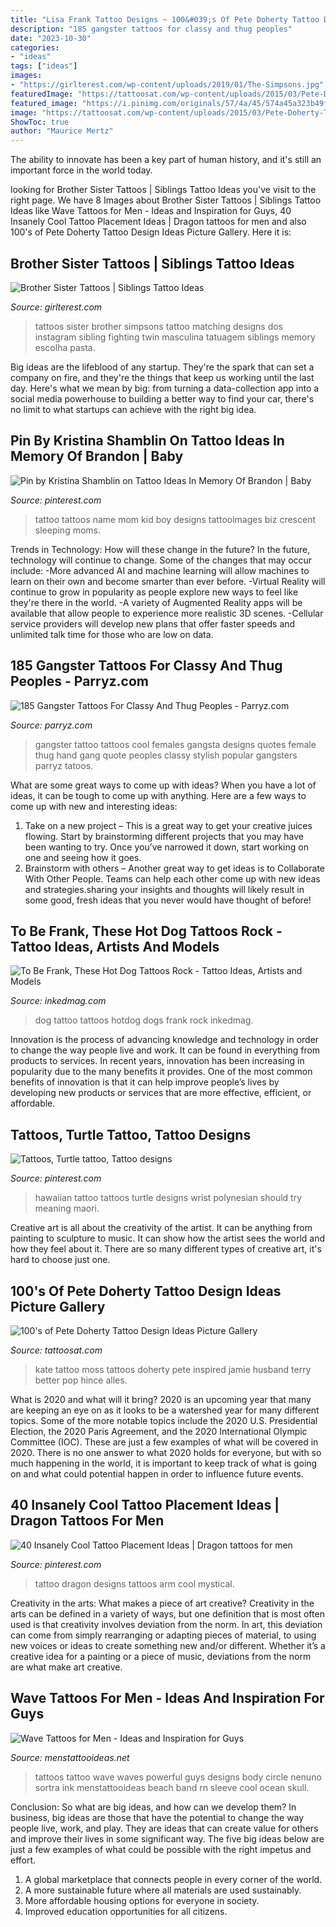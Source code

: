 ```yaml
---
title: "Lisa Frank Tattoo Designs ~ 100&#039;s Of Pete Doherty Tattoo Design Ideas Picture Gallery"
description: "185 gangster tattoos for classy and thug peoples"
date: "2023-10-30"
categories:
- "ideas"
tags: ["ideas"]
images:
- "https://girlterest.com/wp-content/uploads/2019/01/The-Simpsons.jpg"
featuredImage: "https://tattoosat.com/wp-content/uploads/2015/03/Pete-Doherty-Tattoos-3.jpg"
featured_image: "https://i.pinimg.com/originals/57/4a/45/574a45a323b49fa6d2201cb72c746fc0.jpg"
image: "https://tattoosat.com/wp-content/uploads/2015/03/Pete-Doherty-Tattoos-3.jpg"
ShowToc: true
author: "Maurice Mertz"
---
```



The ability to innovate has been a key part of human history, and it's still an important force in the world today.

	

		
looking for Brother Sister Tattoos | Siblings Tattoo Ideas you've visit to the right page. We have 8 Images about Brother Sister Tattoos | Siblings Tattoo Ideas like Wave Tattoos for Men - Ideas and Inspiration for Guys, 40 Insanely Cool Tattoo Placement Ideas | Dragon tattoos for men and also 100&#039;s of Pete Doherty Tattoo Design Ideas Picture Gallery. Here it is:
		
    
## Brother Sister Tattoos | Siblings Tattoo Ideas

<img loading=lazy src="https://girlterest.com/wp-content/uploads/2019/01/The-Simpsons.jpg" onerror="this.onerror=null;this.src='https://tse2.mm.bing.net/th?id=OIP.TMFJG586Va00zd1r_SBb9wHaHa&amp;pid=15.1';" alt="Brother Sister Tattoos | Siblings Tattoo Ideas">

_Source: girlterest.com_

>tattoos sister brother simpsons tattoo matching designs dos instagram sibling fighting twin masculina tatuagem siblings memory escolha pasta. 

	

Big ideas are the lifeblood of any startup. They're the spark that can set a company on fire, and they're the things that keep us working until the last day. Here's what we mean by big: from turning a data-collection app into a social media powerhouse to building a better way to find your car, there's no limit to what startups can achieve with the right big idea.

    
## Pin By Kristina Shamblin On Tattoo Ideas In Memory Of Brandon | Baby

<img loading=lazy src="https://i.pinimg.com/736x/56/81/19/568119c8c53d046aec4a30b16305709f--baby-name-tattoos-kid-tattoos.jpg" onerror="this.onerror=null;this.src='https://tse2.mm.bing.net/th?id=OIP.ZVvnP3B0mSMbU0VKfnupIQHaHB&amp;pid=15.1';" alt="Pin by Kristina Shamblin on Tattoo Ideas In Memory Of Brandon | Baby">

_Source: pinterest.com_

>tattoo tattoos name mom kid boy designs tattooimages biz crescent sleeping moms. 

	

Trends in Technology: How will these change in the future?
In the future, technology will continue to change. Some of the changes that may occur include: 
-More advanced AI and machine learning will allow machines to learn on their own and become smarter than ever before.
-Virtual Reality will continue to grow in popularity as people explore new ways to feel like they're there in the world.
-A variety of Augmented Reality apps will be available that allow people to experience more realistic 3D scenes.
-Cellular service providers will develop new plans that offer faster speeds and unlimited talk time for those who are low on data.

    
## 185 Gangster Tattoos For Classy And Thug Peoples - Parryz.com

<img loading=lazy src="http://parryz.com/wp-content/uploads/2017/09/Gangster-Tattoo-31.jpg" onerror="this.onerror=null;this.src='https://tse3.mm.bing.net/th?id=OIP.BaBuPh2Puu9MgEvUKyHLWgHaJ3&amp;pid=15.1';" alt="185 Gangster Tattoos For Classy And Thug Peoples - Parryz.com">

_Source: parryz.com_

>gangster tattoo tattoos cool females gangsta designs quotes female thug hand gang quote peoples classy stylish popular gangsters parryz tatoos. 

	

What are some great ways to come up with ideas?
When you have a lot of ideas, it can be tough to come up with anything. Here are a few ways to come up with new and interesting ideas: 
1. Take on a new project – This is a great way to get your creative juices flowing. Start by brainstorming different projects that you may have been wanting to try. Once you’ve narrowed it down, start working on one and seeing how it goes. 
2. Brainstorm with others – Another great way to get ideas is to Collaborate With Other People. Teams can help each other come up with new ideas and strategies.sharing your insights and thoughts will likely result in some good, fresh ideas that you never would have thought of before! 

    
## To Be Frank, These Hot Dog Tattoos Rock - Tattoo Ideas, Artists And Models

<img loading=lazy src="https://www.inkedmag.com/.image/t_share/MTc0MDk5ODU3NDcwOTI0MjMz/hotdog-tattoos-fb.jpg" onerror="this.onerror=null;this.src='https://tse3.mm.bing.net/th?id=OIP.hX8C_skLje-yPp20y7rKzwHaEK&amp;pid=15.1';" alt="To Be Frank, These Hot Dog Tattoos Rock - Tattoo Ideas, Artists and Models">

_Source: inkedmag.com_

>dog tattoo tattoos hotdog dogs frank rock inkedmag. 

	

Innovation is the process of advancing knowledge and technology in order to change the way people live and work. It can be found in everything from products to services. In recent years, innovation has been increasing in popularity due to the many benefits it provides. One of the most common benefits of innovation is that it can help improve people’s lives by developing new products or services that are more effective, efficient, or affordable.

    
## Tattoos, Turtle Tattoo, Tattoo Designs

<img loading=lazy src="https://i.pinimg.com/originals/57/4a/45/574a45a323b49fa6d2201cb72c746fc0.jpg" onerror="this.onerror=null;this.src='https://tse4.mm.bing.net/th?id=OIP.JgcL8iahHLlTjZ_Vt962pwHaKE&amp;pid=15.1';" alt="Tattoos, Turtle tattoo, Tattoo designs">

_Source: pinterest.com_

>hawaiian tattoo tattoos turtle designs wrist polynesian should try meaning maori. 

	

Creative art is all about the creativity of the artist. It can be anything from painting to sculpture to music. It can show how the artist sees the world and how they feel about it. There are so many different types of creative art, it's hard to choose just one.

    
## 100&#039;s Of Pete Doherty Tattoo Design Ideas Picture Gallery

<img loading=lazy src="https://tattoosat.com/wp-content/uploads/2015/03/Pete-Doherty-Tattoos-3.jpg" onerror="this.onerror=null;this.src='https://tse3.mm.bing.net/th?id=OIP.TNGKyy7B7yGE1P3oNYG-OAHaE8&amp;pid=15.1';" alt="100&#039;s of Pete Doherty Tattoo Design Ideas Picture Gallery">

_Source: tattoosat.com_

>kate tattoo moss tattoos doherty pete inspired jamie husband terry better pop hince alles. 

	

What is 2020 and what will it bring?
2020 is an upcoming year that many are keeping an eye on as it looks to be a watershed year for many different topics. Some of the more notable topics include the 2020 U.S. Presidential Election, the 2020 Paris Agreement, and the 2020 International Olympic Committee (IOC). These are just a few examples of what will be covered in 2020. There is no one answer to what 2020 holds for everyone, but with so much happening in the world, it is important to keep track of what is going on and what could potential happen in order to influence future events.

    
## 40 Insanely Cool Tattoo Placement Ideas | Dragon Tattoos For Men

<img loading=lazy src="https://i.pinimg.com/736x/b2/46/89/b24689c7da44cc759249f46625cb5042--dragon-tattoo-arm-dragon-tattoo-designs.jpg" onerror="this.onerror=null;this.src='https://tse3.mm.bing.net/th?id=OIP.Zsj_fZYtJbmEaoeRGcScVQHaP1&amp;pid=15.1';" alt="40 Insanely Cool Tattoo Placement Ideas | Dragon tattoos for men">

_Source: pinterest.com_

>tattoo dragon designs tattoos arm cool mystical. 

	

Creativity in the arts: What makes a piece of art creative?
Creativity in the arts can be defined in a variety of ways, but one definition that is most often used is that creativity involves deviation from the norm. In art, this deviation can come from simply rearranging or adapting pieces of material, to using new voices or ideas to create something new and/or different. Whether it’s a creative idea for a painting or a piece of music, deviations from the norm are what make art creative.

    
## Wave Tattoos For Men - Ideas And Inspiration For Guys

<img loading=lazy src="http://www.menstattooideas.net/tattooimages/2017/06/wave-tattoos-01.jpg" onerror="this.onerror=null;this.src='https://tse4.mm.bing.net/th?id=OIP.PGoBtrRFTozQ5FxIQhrJGQHaKe&amp;pid=15.1';" alt="Wave Tattoos for Men - Ideas and Inspiration for Guys">

_Source: menstattooideas.net_

>tattoos tattoo wave waves powerful guys designs body circle nenuno sortra ink menstattooideas beach band rn sleeve cool ocean skull. 

	

Conclusion: So what are big ideas, and how can we develop them?
In business, big ideas are those that have the potential to change the way people live, work, and play. They are ideas that can create value for others and improve their lives in some significant way. The five big ideas below are just a few examples of what could be possible with the right impetus and effort.
1. A global marketplace that connects people in every corner of the world.
2. A more sustainable future where all materials are used sustainably.
3. More affordable housing options for everyone in society. 
4. Improved education opportunities for all citizens. 

